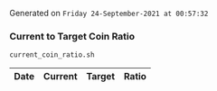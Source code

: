 Generated on `Friday 24-September-2021 at 00:57:32`

### Current to Target Coin Ratio
`current_coin_ratio.sh`

Date|Current|Target|Ratio
---|---|---|---
